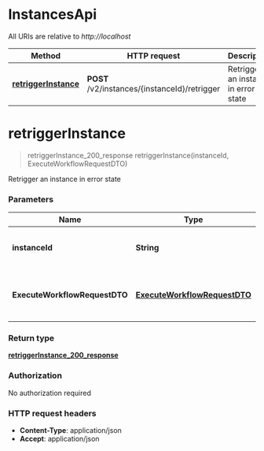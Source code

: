 # InstancesApi

All URIs are relative to *http://localhost*

| Method | HTTP request | Description |
|------------- | ------------- | -------------|
| [**retriggerInstance**](InstancesApi.md#retriggerInstance) | **POST** /v2/instances/{instanceId}/retrigger | Retrigger an instance in error state |


<a name="retriggerInstance"></a>
# **retriggerInstance**
> retriggerInstance_200_response retriggerInstance(instanceId, ExecuteWorkflowRequestDTO)

Retrigger an instance in error state

### Parameters

|Name | Type | Description  | Notes |
|------------- | ------------- | ------------- | -------------|
| **instanceId** | **String**| The ID of the instance to retrigger. | [default to null] |
| **ExecuteWorkflowRequestDTO** | [**ExecuteWorkflowRequestDTO**](../Models/ExecuteWorkflowRequestDTO.md)| Request body to retrigger the instance. | |

### Return type

[**retriggerInstance_200_response**](../Models/retriggerInstance_200_response.md)

### Authorization

No authorization required

### HTTP request headers

- **Content-Type**: application/json
- **Accept**: application/json

